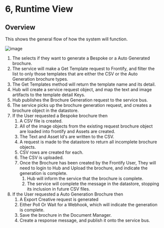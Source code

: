 # 6, Runtime View

## Overview

This shows the general flow of how the system will function.

![image](http://www.plantuml.com/plantuml/proxy?src=https://raw.githubusercontent.com/newportg/Frontify/master/plantuml/RuntimeView.puml)

1. The selects if they want to generate a Bespoke or a Auto Generated brochure.
2. The service will make a Get Template request to Frontify, and filter the list to only those templates that are either the CSV or the Auto Generation brochure types.
3. The Get Templates method will return the template name and its detail.
4. Hub will create a service request object, and map the text and image artifacts to the template detail Keys.
5. Hub publishes the Brochure Generation request to the service bus.
6. The service picks up the brochure generation request, and creates a brochure object in the datastore.
7. If the User requested a Bespoke brochure then
   1. A CSV file is created.
   2. All of the image objects from the existing request brochure object are loaded into frontify and Assets are created.
   3. The Text and Asset Id's are written to the CSV.
   4. A request is made to the datastore to return all incomplete brochure objects.
   5. CSV rows are created for each.
   6. The CSV is uploaded.
   7. Once the Brochure has been created by the Frontify User, They will need to login to Hub and Upload the brochure, and indicate the generation is complete.
      1. Hub will inform the service that the brochure is complete.
      2. The service will complete the message in the datastore, stopping its inclusion in future CSV files.
8. If the User requested a Auto Generation Brochure then
   1. A Export Creative request is generated
   2. Either Poll Or Wait for a Webhook, which will indicate the generation is complete.
   3. Save the brochure in the Document Manager.
   4. Create a response message, and publish it onto the service bus.
